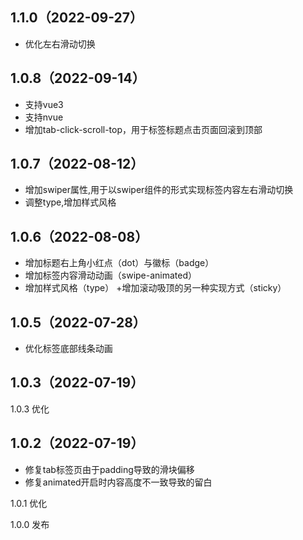 ## 1.1.0（2022-09-27）
+ 优化左右滑动切换
## 1.0.8（2022-09-14）
+ 支持vue3
+ 支持nvue
+ 增加tab-click-scroll-top，用于标签标题点击页面回滚到顶部
## 1.0.7（2022-08-12）
+ 增加swiper属性,用于以swiper组件的形式实现标签内容左右滑动切换
+ 调整type,增加样式风格
## 1.0.6（2022-08-08）
+ 增加标题右上角小红点（dot）与徽标（badge）
+ 增加标签内容滑动动画（swipe-animated）
+ 增加样式风格（type）
+增加滚动吸顶的另一种实现方式（sticky）
## 1.0.5（2022-07-28）
+ 优化标签底部线条动画
## 1.0.3（2022-07-19）
1.0.3 优化
## 1.0.2（2022-07-19）
+ 修复tab标签页由于padding导致的滑块偏移
+ 修复animated开启时内容高度不一致导致的留白

1.0.1 优化

1.0.0 发布
